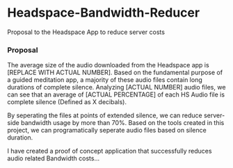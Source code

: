 # Headspace-Bandwidth-Reducer
Proposal to the Headspace App to reduce server costs

### Proposal

The average size of the audio downloaded from the Headspace app is [REPLACE WITH ACTUAL NUMBER].  Based on the fundamental purpose of a guided meditation app, a majority of these audio files contain long durations of complete silence.  Analyzing [ACTUAL NUMBER] audio files, we can see that an average of [ACTUAL PERCENTAGE] of each HS Audio file is complete silence (Defined as X decibals).

By seperating the files at points of extended silence, we can reduce server-side bandwidth usage by more than 70%.  Based on the tools created in this project, we can programatically seperate audio files based on silence duration.

I have created a proof of concept application that successfully reduces audio related Bandwidth costs...
